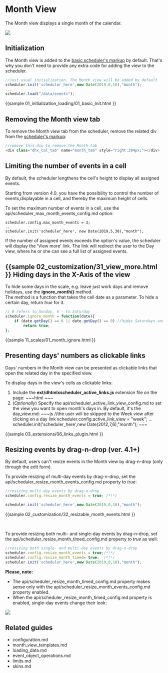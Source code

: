 Month View
===============================
The Month view displays a single month of the calendar.

<img src="month_view.png"/>



Initialization
--------------------
The Month view is added to the  [basic scheduler's markup](scheduler_markup.md) by default. That's why you don't need to provide any extra code for adding the view to the scheduler. 

~~~js
//just usual initialization. The Month view will be added by default
scheduler.init('scheduler_here',new Date(2019,0,10),"month");
...
scheduler.load("/data/events");
~~~

{{sample
	01_initialization_loading/01_basic_init.html
}}


Removing the Month view tab
-----------------------------------------
To remove the Month view tab from the scheduler, remove the related div from the [scheduler's markup](scheduler_markup.md):

~~~js
//remove this div to remove the Month tab
<div class="dhx_cal_tab" name="month_tab" style="right:204px;"></div>
~~~


Limiting the number of events in a cell 
---------------------------------------------------------
By default, the scheduler lengthens the cell's height to display all assigned events. 

Starting from version 4.0, you have the possibility to control the number of events,displayable in a cell, and thereby the maximum height of cells.

To set the maximum number of events in a cell, use the  api/scheduler_max_month_events_config.md option:

~~~
scheduler.config.max_month_events = 3;
..
scheduler.init('scheduler_here', new Date(2019,5,30),"month");
~~~

If the number of assigned events exceeds the option's value, the scheduler will display the 'View more' link. 
The link will redirect the user to the Day view, where he or she can see a full list of assigned events.

{{sample
	02_customization/31_view_more.html
}}
Hiding days in the X-Axis of the view
------------------------------------------------
To hide some days in the scale, e.g. leave just work days and remove holidays, use the **ignore_month()** method. <br>
The method is a function that takes the cell date as a parameter. To hide a certain day, return *true* for it.

~~~js
// 0 refers to Sunday, 6 - to Saturday
scheduler.ignore_month = function(date){
	if (date.getDay() == 6 || date.getDay() == 0) //hides Saturdays and Sundays
		return true;
};
~~~

{{sample
	11_scales/01_month_ignore.html
}}


Presenting  days' numbers as clickable links
--------------------------------------------------------
Days' numbers in the Month view can be presented as clickable links that open the related day in the specified view.

To display days in the view's cells as clickable links:

<ol>
	<li>
Include the <b>ext/dhtmlxscheduler_active_links.js</b> extension file on the page:
~~~html
  <script src="../codebase/ext/dhtmlxscheduler_active_links.js"></script>
~~~
	</li>
	<li> (<i>Optionally</i>) Specify the api/scheduler_active_link_view_config.md to set the view you want to open month's days in. By default, it's the day_view.md:
~~~js
//the user will be skipped to the Week view after clicking on a day link
scheduler.config.active_link_view = "week";
...
scheduler.init('scheduler_here',new Date(2012,7,6),"month");
~~~
	</li>
</ol>

{{sample
	03_extensions/06_links_plugin.html
}}

Resizing events by drag-n-drop (ver. 4.1+)
-------------------------------------------------------------
By default, users can't resize events in the Month view by drag-n-drop (only through the edit form). 

To provide resizing of multi-day events by drag-n-drop, set the api/scheduler_resize_month_events_config.md property to *true*:

~~~js
//resizing multi-day events by drag-n-drop
scheduler.config.resize_month_events = true; /*!*/

scheduler.init('scheduler_here',new Date(2019,0,10),"month");
~~~
{{sample
02_customization/32_resizable_month_events.html
}}

<br>

To provide resizing both multi- and single-day events by drag-n-drop, set the api/scheduler_resize_month_timed_config.md property to *true* as well:

~~~js
//resizing both single- and multi-day events by drag-n-drop
scheduler.config.resize_month_events = true;/*!*/
scheduler.config.resize_month_timed= true;  /*!*/
scheduler.init('scheduler_here',new Date(2019,0,10),"month");
~~~

**Please, note:**

- The api/scheduler_resize_month_timed_config.md property makes sense only with the api/scheduler_resize_month_events_config.md property enabled.
- When the api/scheduler_resize_month_timed_config.md property is enabled, single-day events change their look:

<img src="api/resizemonthtimed_config.png"/>
    

Related guides
----------------------------------------

- configuration.md
- month_view_templates.md
- loading_data.md
- event_object_operations.md
- limits.md
- skins.md

